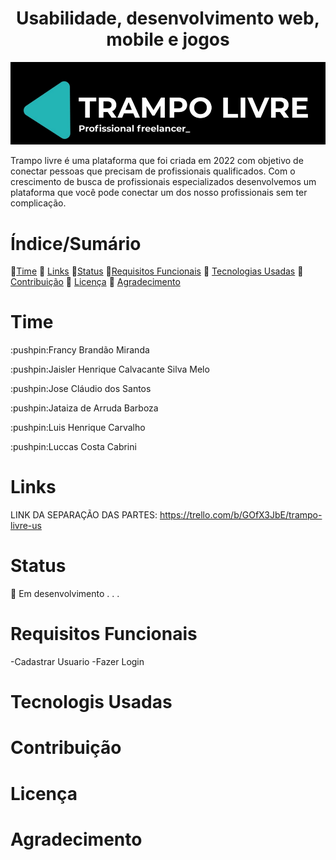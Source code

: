 <h1 align="center">Usabilidade, desenvolvimento web, mobile e jogos</h1>
<img src="Trampo livre01.png">

Trampo livre é uma plataforma que foi criada em 2022 com objetivo de conectar pessoas que precisam de profissionais qualificados. Com o crescimento de busca de profissionais especializados desenvolvemos um plataforma que você pode conectar um dos nosso profissionais sem ter complicação.

Índice/Sumário
=================
<!--ts-->
   :round_pushpin:[Time](#Time)
   :round_pushpin: [Links](#Links)
   :round_pushpin:[Status](#Status)
   :round_pushpin:[Requisitos Funcionais](#Requisitos-Funcionais)
   :round_pushpin: [Tecnologias Usadas](#Tecnologis-Usadas)
   :round_pushpin:[Contribuição](#Contribuição)
   :round_pushpin: [Licença](#Licença)
   :round_pushpin: [Agradecimento](#Agradecimento)
<!--te-->

Time
=================
<p>:pushpin:Francy Brandão Miranda</p>
<p>:pushpin:Jaisler Henrique Calvacante Silva Melo</p>
<p>:pushpin:Jose Cláudio dos Santos</p>
<p>:pushpin:Jataiza de Arruda Barboza</p>
<p>:pushpin:Luis Henrique Carvalho</p>
<p>:pushpin:Luccas Costa Cabrini</p>

Links
=================

LINK DA SEPARAÇÃO DAS PARTES:
https://trello.com/b/GOfX3JbE/trampo-livre-us

Status
=================
🚧 Em desenvolvimento . . .

Requisitos Funcionais
=================
-Cadastrar Usuario
-Fazer Login

Tecnologis Usadas
=================

Contribuição
=================

Licença
=================

Agradecimento
=================
